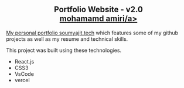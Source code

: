 <h2 align="center">
  Portfolio Website - v2.0<br/>
  <a href="https://soumyajit.vercel.app/" target="_blank">mohamamd amiri/a>
</h2>


My personal portfolio <a href="https://soumyajit.vercel.app/" target="_blank">soumyajit.tech</a> which features some of my github projects as well as my resume and technical skills.<br/>

This project was built using these technologies.

- React.js
- CSS3
- VsCode
- vercel
